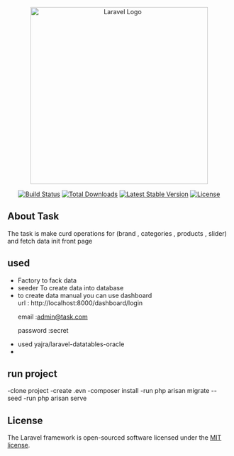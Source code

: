 <p align="center"><a href="https://laravel.com" target="_blank"><img src="https://raw.githubusercontent.com/laravel/art/master/logo-lockup/5%20SVG/2%20CMYK/1%20Full%20Color/laravel-logolockup-cmyk-red.svg" width="400" alt="Laravel Logo"></a></p>

<p align="center">
<a href="https://github.com/laravel/framework/actions"><img src="https://github.com/laravel/framework/workflows/tests/badge.svg" alt="Build Status"></a>
<a href="https://packagist.org/packages/laravel/framework"><img src="https://img.shields.io/packagist/dt/laravel/framework" alt="Total Downloads"></a>
<a href="https://packagist.org/packages/laravel/framework"><img src="https://img.shields.io/packagist/v/laravel/framework" alt="Latest Stable Version"></a>
<a href="https://packagist.org/packages/laravel/framework"><img src="https://img.shields.io/packagist/l/laravel/framework" alt="License"></a>
</p>

## About Task

The task is make curd operations for (brand , categories , products , slider) and fetch data init front page 

## used 
<ul>
    <li>Factory to fack data</li>
      <li>seeder To create data into database </li>
      <li>to create data manual you can use dashboard 
          <br>
url : http://localhost:8000/dashboard/login
                    <br>

email :admin@task.com
                    <br>

password :secret</li>
      <li>used yajra/laravel-datatables-oracle </li>
      <li></li>
    </ul>
 


## run project 
-clone project 
-create .evn
-composer install 
-run php arisan migrate --seed 
-run php arisan serve 



## License

The Laravel framework is open-sourced software licensed under the [MIT license](https://opensource.org/licenses/MIT).
